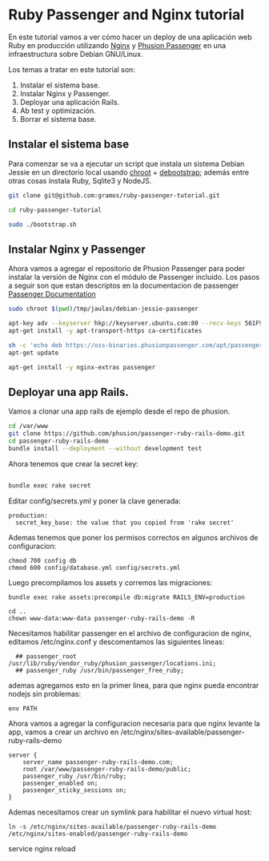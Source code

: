 # Ruby Passenger and Nginx tutorial

En este tutorial vamos a ver cómo hacer un deploy de una aplicación web
Ruby en producción utilizando [Nginx](http://nginx.org/) y [Phusion Passenger](https://www.phusionpassenger.com)
en una infraestructura sobre Debian GNU/Linux.

Los temas a tratar en este tutorial son:

1. Instalar el sistema base.
2. Instalar Nginx y Passenger.
3. Deployar una aplicación Rails.
4. Ab test y optimización.
5. Borrar el sistema base.

## Instalar el sistema base

Para comenzar se va a ejecutar un script que instala un sistema Debian Jessie en
un directorio local usando [chroot](https://en.wikipedia.org/wiki/Chroot) + [debootstrap](https://wiki.debian.org/Debootstrap);
además entre otras cosas instala Ruby, Sqlite3 y NodeJS.

```bash
git clone git@github.com:gramos/ruby-passenger-tutorial.git

cd ruby-passenger-tutorial

sudo ./bootstrap.sh
```

## Instalar Nginx y Passenger

Ahora vamos a agregar el repositorio de Phusion Passenger para poder
instalar la versión de Nginx con el módulo de Passenger incluido.
Los pasos a seguir son que estan descriptos en la documentacion de passenger
[Passenger Documentation](https://www.phusionpassenger.com/library/walkthroughs/deploy/ruby/ownserver/nginx/oss/jessie/install_passenger.html)

```bash
sudo chroot $(pwd)/tmp/jaulas/debian-jessie-passenger

apt-key adv --keyserver hkp://keyserver.ubuntu.com:80 --recv-keys 561F9B9CAC40B2F7
apt-get install -y apt-transport-https ca-certificates

sh -c 'echo deb https://oss-binaries.phusionpassenger.com/apt/passenger jessie main > /etc/apt/sources.list.d/passenger.list'
apt-get update

apt-get install -y nginx-extras passenger
```

## Deployar una app Rails.

Vamos a clonar una app rails de ejemplo desde el repo de phusion.


```bash
cd /var/www
git clone https://github.com/phusion/passenger-ruby-rails-demo.git
cd passenger-ruby-rails-demo
bundle install --deployment --without development test

```

Ahora tenemos que crear la secret key:


```bash

bundle exec rake secret
````

Editar config/secrets.yml y poner la clave generada:

```
production:
  secret_key_base: the value that you copied from 'rake secret'

```

Ademas tenemos que poner los permisos correctos en algunos archivos de configuracion:
```
chmod 700 config db
chmod 600 config/database.yml config/secrets.yml
```

Luego precompilamos los assets y corremos las migraciones:

```
bundle exec rake assets:precompile db:migrate RAILS_ENV=production
```

```
cd ..
chown www-data:www-data passenger-ruby-rails-demo -R
```

Necesitamos habilitar passenger en el archivo de configuracion de nginx, editamos
/etc/nginx.conf y descomentamos las siguientes lineas:

```
  ## passenger_root /usr/lib/ruby/vendor_ruby/phusion_passenger/locations.ini;
  ## passenger_ruby /usr/bin/passenger_free_ruby;
```

ademas agregamos esto en la primer linea, para que nginx pueda encontrar nodejs sin problemas:

```
env PATH
```

Ahora vamos a agregar la configuracion necesaria para que nginx levante la app,
vamos a crear un archivo en /etc/nginx/sites-available/passenger-ruby-rails-demo

```
server {
    server_name passenger-ruby-rails-demo.com;
    root /var/www/passenger-ruby-rails-demo/public;
    passenger_ruby /usr/bin/ruby;
    passenger_enabled on;
    passenger_sticky_sessions on;
}

```
Ademas necesitamos crear un symlink para habilitar el nuevo virtual host:

```
ln -s /etc/nginx/sites-available/passenger-ruby-rails-demo /etc/nginx/sites-enabled/passenger-ruby-rails-demo
```

service nginx reload

